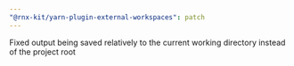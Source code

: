 ```yaml
---
"@rnx-kit/yarn-plugin-external-workspaces": patch
---
```


Fixed output being saved relatively to the current working directory instead of
the project root
